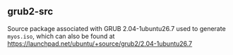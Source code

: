 ## grub2-src

Source package associated with GRUB 2.04-1ubuntu26.7 used to generate `myos.iso`, which can also be found at https://launchpad.net/ubuntu/+source/grub2/2.04-1ubuntu26.7
